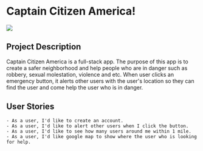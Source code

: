 # Captain Citizen America!
![](https://user-images.githubusercontent.com/103589293/178653587-523a6b07-a65d-49ca-bcfa-f6772bda21c4.png)


## Project Description
Captain Citizen America is a full-stack app. The purpose of this app is to create a safer neighborhood and help people who are in danger such as robbery, sexual molestation, violence and etc. When user clicks an emergency button, it alerts other users with the user's location so they can find the user and come help the user who is in danger.
## User Stories
    - As a user, I'd like to create an account.
    - As a user, I'd like to alert other users when I click the button.
    - As a user, I'd like to see how many users around me within 1 mile.
    - As a user, I'd like google map to show where the user who is looking for help.
